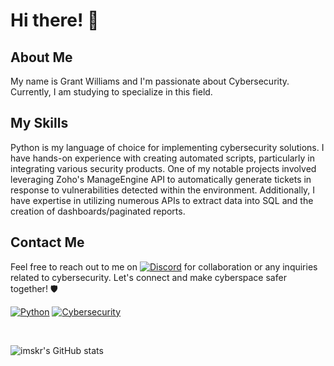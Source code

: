 # Hi there! 👋

## About Me
My name is Grant Williams and I'm passionate about Cybersecurity. Currently, I am studying to specialize in this field.

## My Skills
Python is my language of choice for implementing cybersecurity solutions. I have hands-on experience with creating automated scripts, particularly in integrating various security products. One of my notable projects involved leveraging Zoho's ManageEngine API to automatically generate tickets in response to vulnerabilities detected within the environment. Additionally, I have expertise in utilizing numerous APIs to extract data into SQL and the creation of dashboards/paginated reports.

## Contact Me
Feel free to reach out to me on [![Discord](https://img.shields.io/badge/Discord-7289DA?style=for-the-badge&logo=discord&logoColor=white)](https://discord.com/users/457224124775792640) for collaboration or any inquiries related to cybersecurity. Let's connect and make cyberspace safer together! 🛡️

[![Python](https://img.shields.io/badge/Python-3776AB?style=for-the-badge&logo=python&logoColor=white)](https://www.python.org/)
[![Cybersecurity](https://img.shields.io/badge/Cybersecurity-0088CC?style=for-the-badge)](https://en.wikipedia.org/wiki/Cybersecurity)


<br>

![imskr's GitHub stats](https://github-readme-stats.vercel.app/api?username=cyberdataint&theme=moltack&show_icons=true)

<br>
<!--
**cyberdataint/cyberdataint** is a ✨ _special_ ✨ repository because its `README.md` (this file) appears on your GitHub profile.

Here are some ideas to get you started:

- 🔭 I’m currently working on ...
- 🌱 I’m currently learning ...
- 👯 I’m looking to collaborate on ...
- 🤔 I’m looking for help with ...
- 💬 Ask me about ...
- 📫 How to reach me: ...
- 😄 Pronouns: ...
- ⚡ Fun fact: ...
-->

